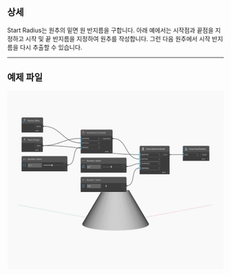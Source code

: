 ## 상세
Start Radius는 원추의 밑면 원 반지름을 구합니다. 아래 예에서는 시작점과 끝점을 지정하고 시작 및 끝 반지름을 지정하여 원추를 작성합니다. 그런 다음 원추에서 시작 반지름을 다시 추출할 수 있습니다.
___
## 예제 파일

![StartRadius](./Autodesk.DesignScript.Geometry.Cone.StartRadius_img.jpg)

